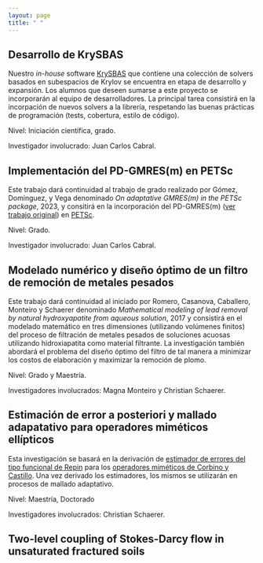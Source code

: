 ```yaml
---
layout: page
title: " "
---
```


## Desarrollo de KrySBAS

Nuestro *in-house* software [KrySBAS](https://github.com/nidtec-una/krysbas-dev) que contiene una colección de solvers basados en subespacios de Krylov se encuentra en etapa de desarrollo y expansión. Los alumnos que deseen sumarse a este proyecto se incorporarán al equipo de desarrolladores. La principal tarea consistirá en la incorpación de nuevos solvers a la librería, respetando las buenas prácticas de programación (tests, cobertura, estilo de código). 

Nivel: Iniciación científica, grado.

Investigador involucrado: Juan Carlos Cabral.

## Implementación del PD-GMRES(m) en PETSc

Este trabajo dará continuidad al trabajo de grado realizado por Gómez, Domínguez, y Vega denominado *On adaptative GMRES(m) in the PETSc package*, 2023, y consitirá en la incorporación del PD-GMRES(m) ([ver trabajo original](https://www.sciencedirect.com/science/article/pii/S037704271830030X)) en [PETSc](https://petsc.org/release/).

Nivel: Grado.

Investigador involucrado: Juan Carlos Cabral.

## Modelado numérico y diseño óptimo de un filtro de remoción de metales pesados

Este trabajo dará continuidad al iniciado por Romero, Casanova, Caballero, Monteiro y Schaerer denominado *Mathematical modeling of lead removal by natural hydroxyapatite from aqueous solution*, 2017 y consistirá en el modelado matemático en tres dimensiones (utilizando volúmenes finitos) del proceso de filtración de metales pesados de soluciones acuosas utilizando hidroxiapatita como material filtrante. La investigación también abordará el problema del diseño óptimo del filtro de tal manera a minimizar los costos de elaboración y maximizar la remoción de plomo.

Nivel: Grado y Maestría.

Investigadores involucrados: Magna Monteiro y Christian Schaerer.

## Estimación de error a posteriori y mallado adapatativo para operadores miméticos ellípticos

Esta investigación se basará en la derivación de [estimador de errores del tipo funcional de Repin](https://www.degruyter.com/document/doi/10.1515/9783110203042/html) para los [operadores miméticos de Corbino y Castillo](https://www.sciencedirect.com/science/article/abs/pii/S0377042719303231?via%3Dihub). Una vez derivado los estimadores, los mismos se utilizarán en procesos de mallado adaptativo.

Nivel: Maestría, Doctorado

Investigadores involucrados: Christian Schaerer.

## Two-level coupling of Stokes-Darcy flow in unsaturated fractured soils


